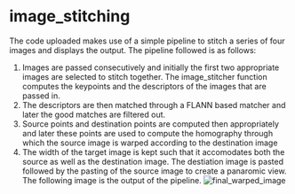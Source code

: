 # image_stitching
The code uploaded makes use of a simple pipeline to stitch a series of four images and displays the output.
The pipeline followed is as follows:
1. Images are passed consecutively and initially the first two appropriate images are selected to stitch together. The image_stitcher function computes the keypoints and the descriptors of the images that are passed in.
2. The descriptors are then matched through a FLANN based matcher and later the good matches are filtered out.
3. Source points and destination points are computed then appropriately and later these points are used to compute the homography through which the source image is warped according to the destination image
4. The width of the target image is kept such that it accomodates both the source as well as the destination image. The destiation image is pasted followed by the pasting of the source image to create a panaromic view.
The following image is the output of the pipeline.
![final_warped_image](https://github.com/user-attachments/assets/9dd4c71f-7578-475b-a006-8d4c535c1786)
